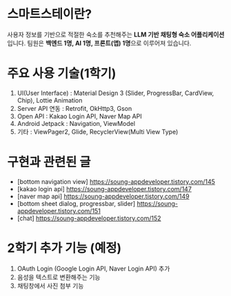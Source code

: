 # 스마트스테이란? 

사용자 정보를 기반으로 적절한 숙소를 추천해주는 **LLM 기반 채팅형 숙소 어플리케이션**입니다. 팀원은 **백엔드 1명, AI 1명, 프론트(앱) 1명**으로 이루어져 있습니다. 

# 주요 사용 기술(1학기)

 1. UI(User Interface) : Material Design 3 (Slider, ProgressBar, CardView, Chip), Lottie Animation
 2. Server API 연동 : Retrofit, OkHttp3, Gson
 3. Open API : Kakao Login API, Naver Map API
 4. Android Jetpack : Navigation, ViewModel
 5. 기타 : ViewPager2, Glide, RecyclerView(Multi View Type)

# 구현과 관련된 글 

 - [bottom navigation view] https://soung-appdeveloper.tistory.com/145
 - [kakao login api] https://soung-appdeveloper.tistory.com/147
 - [naver map api] https://soung-appdeveloper.tistory.com/149
 - [bottom sheet dialog, progressbar, slider] https://soung-appdeveloper.tistory.com/151
 - [chat] https://soung-appdeveloper.tistory.com/152

# 2학기 추가 기능 (예정)
1. OAuth Login (Google Login API, Naver Login API) 추가
2. 음성을 텍스트로 변환해주는 기능
3. 채팅창에서 사진 첨부 기능
